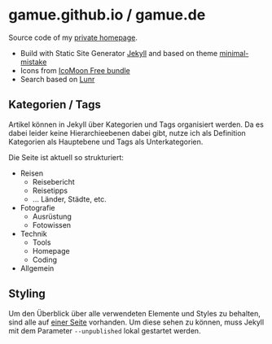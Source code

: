# gamue.github.io / gamue.de

Source code of my [private homepage](https://gamue.de).

- Build with Static Site Generator [Jekyll](https://jekyllrb.com/) and based on theme [minimal-mistake](https://github.com/mmistakes/minimal-mistakes)
- Icons from [IcoMoon Free bundle](https://icomoon.io/app/#/select)
- Search based on [Lunr](https://lunrjs.com/)


## Kategorien / Tags

Artikel können in Jekyll über Kategorien und Tags organisiert werden. 
Da es dabei leider keine Hierarchieebenen dabei gibt, nutze ich als Definition Kategorien als Hauptebene und Tags als Unterkategorien.

Die Seite ist aktuell so strukturiert:

- Reisen
  - Reisebericht
  - Reisetipps
  - ... Länder, Städte, etc.
- Fotografie
  - Ausrüstung
  - Fotowissen
- Technik
  - Tools
  - Homepage
  - Coding
- Allgemein

## Styling

Um den Überblick über alle verwendeten Elemente und Styles zu behalten, 
sind alle auf [einer Seite](http://localhost:4000/style/) vorhanden. Um diese sehen zu können, 
muss Jekyll mit dem Parameter `--unpublished` lokal gestartet werden.